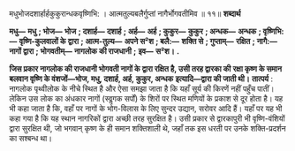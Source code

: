  

मधुभोजदशार्हार्हकुकुरान्धकवृष्णिभि: । आत्मतुल्यबलैर्गुप्तां नागैर्भोगवतीमिव ॥ ११॥ **शब्दार्थ** 

**मधु—** **मधु** **; भोज—** **भोज** **; दशार्ह—** **दशार्ह** **; अर्ह—** **अर्ह** **; कुकुर—** **कुकुर** **; अन्धक—** **अन्धक** **; वृष्णिभि:—** **वृष्णि-कुलवालों के** **द्वारा** **; आत्म-तुल्य—** **अपने स²श** **; बलै:—** **शक्ति से** **; गुप्ताम्—** **रक्षित** **; नागै:—** **नागों द्वारा** **; भोगवतीम्—** **नागलोक की राजधानी** **;** **इव—** **स²श।** **.** 

**जिस प्रकार नागलोक की राजधानी भोगवती नागों के द्वारा रक्षित है, उसी तरह द्वारका की** **रक्षा कृष्ण के समान बलवान वृष्णि के वंशजों—भोज, मधु, दशार्ह, अर्ह, कुकुर, अन्धक** **इत्यादि—द्वारा की जाती थी।** **तात्पर्य** : नागलोक पृथ्वीलोक के नीचे स्थित है और ऐसा समझा जाता है कि यहाँ सूर्य की किरणें नहीं पहुँच पातीं। लेकिन उस लोक का अंधकार नागों (स्वॢगक सर्पों) के शिरों पर स्थित मणियों के प्रकाश से दूर होता है। यह भी कहा जाता है कि, वहाँ पर नागों के भोग-विलास के लिए सुन्दर उद्यान, सरोवर आदि हैं। यहाँ पर यह भी कहा गया है कि यह स्थान नागरिकों द्वारा अच्छी तरह सुरक्षित है। उसी प्रकार से द्वारकापुरी भी वृष्णि-वंशियों द्वारा सुरक्षित थी, जो भगवान् कृष्ण के ही समान शक्तिशाली थे, जहाँ तक इस धरती पर उनके शक्ति-प्रदर्शन का सश्बन्ध था। 